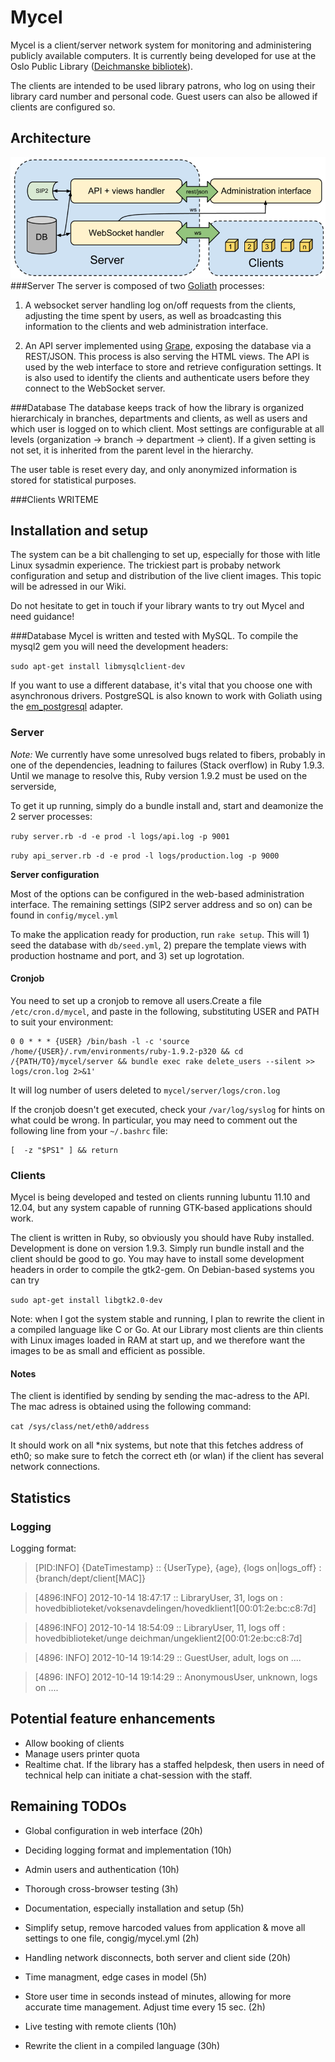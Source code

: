 # Mycel
Mycel is a client/server network system for monitoring and administering publicly available computers. It is currently being developed for use at the Oslo Public Library ([Deichmanske bibliotek]).

The clients are intended to be used library patrons, who log on using their library card number and personal code. Guest users can also be allowed if clients are configured so.

## Architecture
![Mycel architecture](https://github.com/digibib/mycel/raw/develop/docs/architecture.png)
###Server
The server is composed of two [Goliath] processes:

1. A websocket server handling log on/off requests from the clients, adjusting the time spent by users, as well as broadcasting this information to the clients and web administration interface.

2. An API server implemented using [Grape], exposing the database via a REST/JSON. This process is also serving the HTML views. The API is used by the web interface to store and retrieve configuration settings. It is also used to identify the clients and authenticate users before they connect to the WebSocket server. 

###Database
The database keeps track of how the library is organized hierarchicaly in branches, departments and clients, as well as users and which user is logged on to which client. Most settings are configurable at all levels (organization -> branch -> department -> client). If a given setting is not set, it is inherited from the parent level in the hierarchy.

The user table is reset every day, and only anonymized information is stored for statistical purposes.

###Clients
WRITEME


## Installation and setup
The system can be a bit challenging to set up, especially for those with litle Linux sysadmin experience. The trickiest part is probaby network configuration and setup and distribution of the live client images. This topic will be adressed in our Wiki.

Do not hesitate to get in touch if your library wants to try out Mycel and need guidance!

###Database
Mycel is written and tested with MySQL. To compile the mysql2 gem you will need the development headers:

```sudo apt-get install libmysqlclient-dev```

If you want to use a different database, it's vital that you choose one with asynchronous drivers. PostgreSQL is also known to work with Goliath using the [em_postgresql] adapter.

### Server
*Note:* We currently have some unresolved bugs related to fibers, probably in one of the dependencies, leadning to failures (Stack overflow) in Ruby 1.9.3. Until we manage to resolve this, Ruby version 1.9.2 must be used on the serverside,

To get it up running, simply do a bundle install and, start and deamonize the 2 server processes:

```ruby server.rb -d -e prod -l logs/api.log -p 9001```

```ruby api_server.rb -d -e prod -l logs/production.log -p 9000```


**Server configuration**

Most of the options can be configured in the web-based administration interface. The remaining settings (SIP2 server address and so on) can be found in `config/mycel.yml`
 
To make the application ready for production, run `rake setup`. This will 1) seed the database with `db/seed.yml`, 2) prepare the template views with production hostname and port, and 3) set up logrotation.

#### Cronjob
You need to set up a cronjob to remove all users.Create a file `/etc/cron.d/mycel`, and paste in the following, substituting USER and PATH to suit your environment:

```
0 0 * * * {USER} /bin/bash -l -c 'source /home/{USER}/.rvm/environments/ruby-1.9.2-p320 && cd /{PATH/TO}/mycel/server && bundle exec rake delete_users --silent >> logs/cron.log 2>&1'
```

It will log number of users deleted to `mycel/server/logs/cron.log`

If the cronjob doesn't get executed, check your `/var/log/syslog` for hints on what could be wrong. In particular, you may need to comment out the following line from your `~/.bashrc` file:

    [  -z "$PS1" ] && return

### Clients
Mycel is being developed and tested on clients running lubuntu 11.10 and 12.04, but any system capable of running GTK-based applications should work.

The client is written in Ruby, so obviously you should have Ruby installed. Development is done on version 1.9.3. Simply run bundle install and the client should be good to go. You may have to install some development headers in order to compile the gtk2-gem. On Debian-based systems you can try

```sudo apt-get install libgtk2.0-dev```

Note: when I got the system stable and running, I plan to rewrite the client in a compiled language like C or Go. At our Library most clients are thin clients with Linux images loaded in RAM at start up, and we therefore want the images to be as small and efficient as possible.

#### Notes
The client is identified by sending by sending the mac-adress to the API. The mac adress is obtained using the following command:

```cat /sys/class/net/eth0/address```

It should work on all *nix systems, but note that this fetches address of eth0; so make sure to fetch the correct eth (or wlan) if the client has several network connections.

## Statistics

### Logging
Logging format:
>[PID:INFO] {DateTimestamp} :: {UserType}, {age}, {logs on|logs_off} : {branch/dept/client[MAC]} 

>[4896:INFO] 2012-10-14 18:47:17 :: LibraryUser, 31, logs on : hovedbiblioteket/voksenavdelingen/hovedklient1[00:01:2e:bc:c8:7d]

>[4896:INFO] 2012-10-14 18:54:09 :: LibraryUser, 11, logs off : hovedbiblioteket/unge deichman/ungeklient2[00:01:2e:bc:c8:7d]

> [4896: INFO] 2012-10-14 19:14:29 :: GuestUser, adult, logs on ....

> [4896: INFO] 2012-10-14 19:14:29 :: AnonymousUser, unknown, logs on ....

## Potential feature enhancements
* Allow booking of clients
* Manage users printer quota
* Realtime chat. If the library has a staffed helpdesk, then users in need of technical help can initiate a chat-session with the staff.


## Remaining TODOs

* Global configuration in web interface (20h)
* Deciding logging format and implementation (10h)
* Admin users and authentication (10h)
* Thorough cross-browser testing (3h)
* Documentation, especially installation and setup (5h)
* Simplify setup, remove harcoded values from application & move all settings to one file, congig/mycel.yml (2h)
* Handling network disconnects, both server and client side (20h)
* Time managment, edge cases in model (5h)
* Store user time in seconds instead of minutes, allowing for more accurate time management. Adjust time every 15 sec. (2h)
* Live testing with remote clients (10h)
* Rewrite the client in a compiled language (30h)


  [Deichmanske bibliotek]: http://deichman.no
  [Goliath]: https://github.com/postrank-labs/goliath/
  [Grape]: https://github.com/intridea/grape
  [em_postgresql]: https://github.com/mperham/em_postgresql


